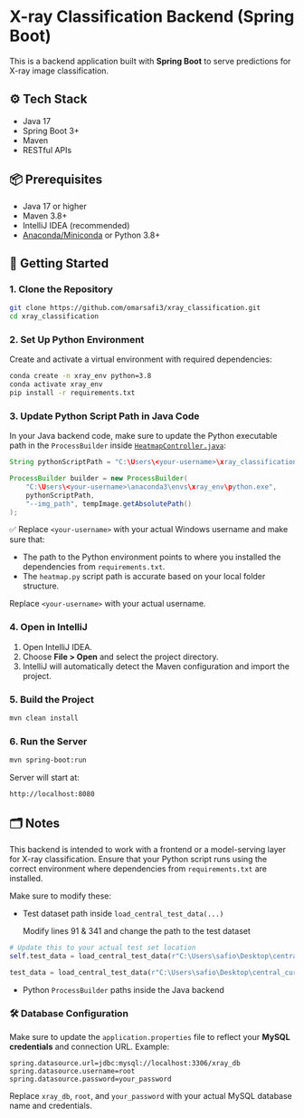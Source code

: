 # X-ray Classification Backend (Spring Boot)

This is a backend application built with **Spring Boot** to serve predictions for X-ray image classification.

## ⚙️ Tech Stack

- Java 17
- Spring Boot 3+
- Maven
- RESTful APIs



## 📦 Prerequisites

- Java 17 or higher
- Maven 3.8+
- IntelliJ IDEA (recommended)
- [Anaconda/Miniconda](https://www.anaconda.com/products/distribution) or Python 3.8+

## 🚀 Getting Started

### 1. Clone the Repository

```bash
git clone https://github.com/omarsafi3/xray_classification.git
cd xray_classification
```

### 2. Set Up Python Environment

Create and activate a virtual environment with required dependencies:

```bash
conda create -n xray_env python=3.8
conda activate xray_env
pip install -r requirements.txt
```

### 3. Update Python Script Path in Java Code

In your Java backend code, make sure to update the Python executable path in the `ProcessBuilder` inside [`HeatmapController.java`](https://github.com/omarsafi3/xray_classification/blob/main/xray_classification_backend/src/main/java/com/example/xray_classification_backend/controller/HeatmapController.java):

```java
String pythonScriptPath = "C:\Users\<your-username>\xray_classification\python\heatmap.py";

ProcessBuilder builder = new ProcessBuilder(
    "C:\Users\<your-username>\anaconda3\envs\xray_env\python.exe",
    pythonScriptPath,
    "--img_path", tempImage.getAbsolutePath()
);
```

✅ Replace `<your-username>` with your actual Windows username and make sure that:

- The path to the Python environment points to where you installed the dependencies from `requirements.txt`.
- The `heatmap.py` script path is accurate based on your local folder structure.

Replace `<your-username>` with your actual username.

### 4. Open in IntelliJ

1. Open IntelliJ IDEA.
2. Choose **File > Open** and select the project directory.
3. IntelliJ will automatically detect the Maven configuration and import the project.

### 5. Build the Project

```bash
mvn clean install
```

### 6. Run the Server

```bash
mvn spring-boot:run
```

Server will start at:

```
http://localhost:8080
```



## 🗂 Notes

This backend is intended to work with a frontend or a model-serving layer for X-ray classification. Ensure that your Python script runs using the correct environment where dependencies from `requirements.txt` are installed.


Make sure to modify these: 


- Test dataset path inside `load_central_test_data(...)`

  Modify lines 91 & 341 and change the path to the test dataset
```python
# Update this to your actual test set location
self.test_data = load_central_test_data(r"C:\Users\safio\Desktop\central_curated_sourour\test")

test_data = load_central_test_data(r"C:\Users\safio\Desktop\central_curated_sourour\test"), 
```


  
- Python `ProcessBuilder` paths inside the Java backend



### 🛠️ Database Configuration

Make sure to update the `application.properties` file to reflect your **MySQL credentials** and connection URL. Example:

```properties
spring.datasource.url=jdbc:mysql://localhost:3306/xray_db
spring.datasource.username=root
spring.datasource.password=your_password
```

Replace `xray_db`, `root`, and `your_password` with your actual MySQL database name and credentials.



